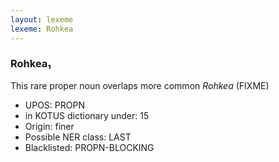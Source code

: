 ```yaml
---
layout: lexeme
lexeme: Rohkea
---
```


###  Rohkea₁

This rare proper noun overlaps more common *Rohkea* (FIXME)
* UPOS:  PROPN
* in KOTUS dictionary under:  15
* Origin:  finer
* Possible NER class:  LAST
* Blacklisted:  PROPN-BLOCKING

